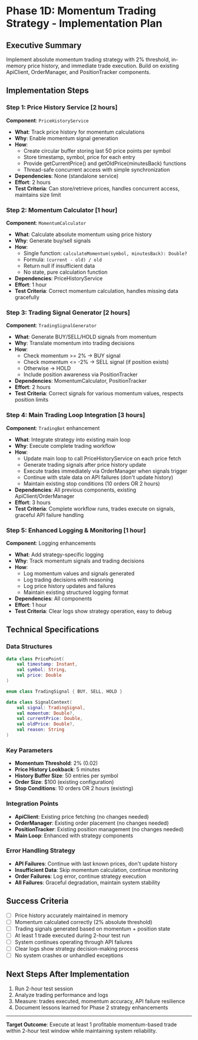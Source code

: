 # Phase 1D: Momentum Trading Strategy - Implementation Plan

## Executive Summary

Implement absolute momentum trading strategy with 2% threshold, in-memory price history, and immediate trade execution. Build on existing ApiClient, OrderManager, and PositionTracker components.

## Implementation Steps

### Step 1: Price History Service [2 hours]

**Component**: `PriceHistoryService`

- **What**: Track price history for momentum calculations
- **Why**: Enable momentum signal generation
- **How**:
  - Create circular buffer storing last 50 price points per symbol
  - Store timestamp, symbol, price for each entry
  - Provide getCurrentPrice() and getOldPrice(minutesBack) functions
  - Thread-safe concurrent access with simple synchronization
- **Dependencies**: None (standalone service)
- **Effort**: 2 hours
- **Test Criteria**: Can store/retrieve prices, handles concurrent access, maintains size limit

### Step 2: Momentum Calculator [1 hour]

**Component**: `MomentumCalculator`

- **What**: Calculate absolute momentum using price history
- **Why**: Generate buy/sell signals
- **How**:
  - Single function: `calculateMomentum(symbol, minutesBack): Double?`
  - Formula: `(current - old) / old`
  - Return null if insufficient data
  - No state, pure calculation function
- **Dependencies**: PriceHistoryService
- **Effort**: 1 hour
- **Test Criteria**: Correct momentum calculation, handles missing data gracefully

### Step 3: Trading Signal Generator [2 hours]

**Component**: `TradingSignalGenerator`

- **What**: Generate BUY/SELL/HOLD signals from momentum
- **Why**: Translate momentum into trading decisions
- **How**:
  - Check momentum >= 2% → BUY signal
  - Check momentum <= -2% → SELL signal (if position exists)
  - Otherwise → HOLD
  - Include position awareness via PositionTracker
- **Dependencies**: MomentumCalculator, PositionTracker
- **Effort**: 2 hours
- **Test Criteria**: Correct signals for various momentum values, respects position limits

### Step 4: Main Trading Loop Integration [3 hours]

**Component**: `TradingBot` enhancement

- **What**: Integrate strategy into existing main loop
- **Why**: Execute complete trading workflow
- **How**:
  - Update main loop to call PriceHistoryService on each price fetch
  - Generate trading signals after price history update
  - Execute trades immediately via OrderManager when signals trigger
  - Continue with stale data on API failures (don't update history)
  - Maintain existing stop conditions (10 orders OR 2 hours)
- **Dependencies**: All previous components, existing ApiClient/OrderManager
- **Effort**: 3 hours
- **Test Criteria**: Complete workflow runs, trades execute on signals, graceful API failure handling

### Step 5: Enhanced Logging & Monitoring [1 hour]

**Component**: Logging enhancements

- **What**: Add strategy-specific logging
- **Why**: Track momentum signals and trading decisions
- **How**:
  - Log momentum values and signals generated
  - Log trading decisions with reasoning
  - Log price history updates and failures
  - Maintain existing structured logging format
- **Dependencies**: All components
- **Effort**: 1 hour
- **Test Criteria**: Clear logs show strategy operation, easy to debug

## Technical Specifications

### Data Structures

```kotlin
data class PricePoint(
    val timestamp: Instant,
    val symbol: String,
    val price: Double
)

enum class TradingSignal { BUY, SELL, HOLD }

data class SignalContext(
    val signal: TradingSignal,
    val momentum: Double?,
    val currentPrice: Double,
    val oldPrice: Double?,
    val reason: String
)
```

### Key Parameters

- **Momentum Threshold**: 2% (0.02)
- **Price History Lookback**: 5 minutes
- **History Buffer Size**: 50 entries per symbol
- **Order Size**: $100 (existing configuration)
- **Stop Conditions**: 10 orders OR 2 hours (existing)

### Integration Points

- **ApiClient**: Existing price fetching (no changes needed)
- **OrderManager**: Existing order placement (no changes needed)  
- **PositionTracker**: Existing position management (no changes needed)
- **Main Loop**: Enhanced with strategy components

### Error Handling Strategy

- **API Failures**: Continue with last known prices, don't update history
- **Insufficient Data**: Skip momentum calculation, continue monitoring
- **Order Failures**: Log error, continue strategy execution
- **All Failures**: Graceful degradation, maintain system stability

## Success Criteria

- [ ] Price history accurately maintained in memory
- [ ] Momentum calculated correctly (2% absolute threshold)
- [ ] Trading signals generated based on momentum + position state
- [ ] At least 1 trade executed during 2-hour test run
- [ ] System continues operating through API failures
- [ ] Clear logs show strategy decision-making process
- [ ] No system crashes or unhandled exceptions

## Next Steps After Implementation

1. Run 2-hour test session
2. Analyze trading performance and logs
3. Measure: trades executed, momentum accuracy, API failure resilience
4. Document lessons learned for Phase 2 strategy enhancements

---

**Target Outcome**: Execute at least 1 profitable momentum-based trade within 2-hour test window while maintaining system reliability.